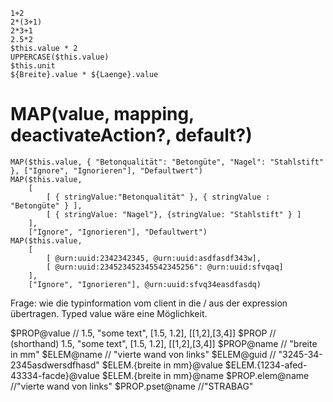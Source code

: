 ```
1+2
2*(3+1)
2*3+1
2.5*2
$this.value * 2
UPPERCASE($this.value)
$this.unit
${Breite}.value * ${Laenge}.value
```

# MAP(value, mapping, deactivateAction?, default?)

```
MAP($this.value, { "Betonqualität": "Betongüte", "Nagel": "Stahlstift" }, ["Ignore", "Ignorieren"], "Defaultwert")
MAP($this.value,
    [
        [ { stringValue:"Betonqualität" }, { stringValue :  "Betongüte" } ],
        [ { stringValue: "Nagel"}, {stringValue: "Stahlstift" } ]
    ],
    ["Ignore", "Ignorieren"], "Defaultwert")
MAP($this.value,
    [
        [ @urn:uuid:2342342345, @urn:uuid:asdfasdf343w],
        [ @urn:uuid:234523452345542345256": @urn:uuid:sfvqaq]
    ],
    ["Ignore", "Ignorieren"], @urn:uuid:sfvq34easdfasdq)
```

Frage: wie die typinformation vom client in die / aus der expression übertragen. Typed value wäre eine Möglichkeit.

$PROP@value // 1.5, "some text", [1.5, 1.2], [[1,2],[3,4]]
$PROP // (shorthand) 1.5, "some text", [1.5, 1.2], [[1,2],[3,4]]
$PROP@name // "breite in mm"
$ELEM@name // "vierte wand von links"
$ELEM@guid // "3245-34-2345asdwersdfhasd"
$ELEM.{breite in mm}@value
$ELEM.{1234-afed-43334-facde}@value
$ELEM.{breite in mm}@name
$PROP.elem@name //"vierte wand von links"
$PROP.pset@name //"STRABAG"
